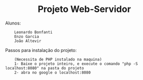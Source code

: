 <h1 align="center"> Projeto Web-Servidor </h1>

Alunos: 

        Leonardo Bonfanti
        Enzo Garcia
        João Altevir

Passos para instalação do projeto:

        (Necessita de PHP instalado na maquina)
        1- Baixe o projeto inteiro, e execute o comando "php -S localhost:8080" na pasta do projeto
        2- abra no google o localhost:8080
